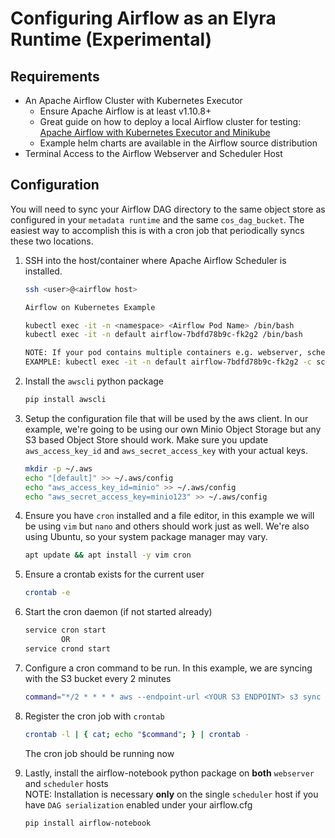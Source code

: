 <!--
{% comment %}
Copyright 2018-2020 IBM Corporation

Licensed under the Apache License, Version 2.0 (the "License");
you may not use this file except in compliance with the License.
You may obtain a copy of the License at

http://www.apache.org/licenses/LICENSE-2.0

Unless required by applicable law or agreed to in writing, software
distributed under the License is distributed on an "AS IS" BASIS,
WITHOUT WARRANTIES OR CONDITIONS OF ANY KIND, either express or implied.
See the License for the specific language governing permissions and
limitations under the License.
{% endcomment %}
-->

# Configuring Airflow as an Elyra Runtime (Experimental)

## Requirements
- An Apache Airflow Cluster with Kubernetes Executor
    - Ensure Apache Airflow is at least v1.10.8+
    - Great guide on how to deploy a local Airflow cluster for testing:
    [Apache Airflow with Kubernetes Executor and Minikube](https://marclamberti.com/blog/airflow-kubernetes-executor/)
    - Example helm charts are available in the Airflow source distribution 
- Terminal Access to the Airflow Webserver and Scheduler Host

## Configuration
You will need to sync your Airflow DAG directory to the same object store as configured in your `metadata runtime`
and the same `cos_dag_bucket`. The easiest way to accomplish this is with a cron job that periodically syncs these 
two locations. 

1. SSH into the host/container where Apache Airflow Scheduler is installed. 
    ```bash
    ssh <user>@<airflow host>
    ```
    
    ```bash
    Airflow on Kubernetes Example
    
    kubectl exec -it -n <namespace> <Airflow Pod Name> /bin/bash 
    kubectl exec -it -n default airflow-7bdfd78b9c-fk2g2 /bin/bash
    
    NOTE: If your pod contains multiple containers e.g. webserver, scheduler etc. use the -c option to select one
    EXAMPLE: kubectl exec -it -n default airflow-7bdfd78b9c-fk2g2 -c scheduler /bin/bash
    ```

2. Install the `awscli` python package
    ```bash
    pip install awscli
    ```
3. Setup the configuration file that will be used by the aws client. In our example, we're going to be using our own
Minio Object Storage but any S3 based Object Store should work. Make sure you update `aws_access_key_id` and
    `aws_secret_access_key` with your actual keys.
    ```bash
    mkdir -p ~/.aws
    echo "[default]" >> ~/.aws/config
    echo "aws_access_key_id=minio" >> ~/.aws/config
    echo "aws_secret_access_key=minio123" >> ~/.aws/config
    ```
4. Ensure you have `cron` installed and a file editor, in this example we will be using `vim` but `nano` and others 
should work just as well. We're also using Ubuntu, so your system package manager may vary.
    ```bash
    apt update && apt install -y vim cron
    ```
5. Ensure a crontab exists for the current user
    ```bash
    crontab -e
    ```
6. Start the cron daemon (if not started already)
    ```bash
   service cron start
            OR
   service crond start 
   ```
7. Configure a cron command to be run. In this example, we are syncing with the S3 bucket every 2 minutes
   ```bash
   command="*/2 * * * * aws --endpoint-url <YOUR S3 ENDPOINT> s3 sync s3://<cos_dag_bucket>/ <AIRFLOW DAG DIRECTORY/"
   ```
8. Register the cron job with `crontab`
    ```bash
    crontab -l | { cat; echo "$command"; } | crontab -
    ```      
    The cron job should be running now
    
9. Lastly, install the airflow-notebook python package on **both** `webserver` and `scheduler` hosts  
NOTE: Installation is necessary **only** on the single `scheduler` host if you have `DAG serialization` 
enabled under your airflow.cfg
    ```bash
   pip install airflow-notebook 
   ```